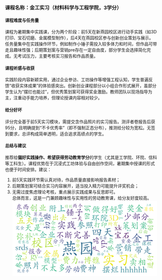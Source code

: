 ### 课程名称：金工实习（材料科学与工程学院，3学分）

#### 课程难度与任务量  
课程为暑期集中实践课，分为两个阶段：前5天在新燕园校区进行动手实践（如3D打印、宝石切磨、金属模型制作），后4天在燕园校区参与创新创业策划与展示。任务量集中在实践操作环节，例如制作小锤子需投入较多体力和时间，但作品可带走且趣味性强；后期策划案与营销pre存在一定自由度，部分学生会选择简化完成。无考试压力，主要考核实习报告和作品质量。

#### 课程听感与收获  
实践阶段内容新颖实用，通过企业参访、工坊操作等增强工程认知，学生普遍反馈“收获实体成果”的体验感突出。创新创业课程部分以小组合作形式展开，虽部分学生认为“摆烂也能过”，但优秀策划案可获得奖金激励。教师团队以现场指导为主，注重动手能力培养，但理论授课内容相对较少。

#### 给分好坏  
评分完全基于前5天实习模块，需提交含作品照片的实习报告。测评者卷报告后获95分，且明确提到“不卡优秀率”（即不强制正态分布），推测给分较为宽松。无签到要求，总评构成简单透明，适合追求高绩点的学生。

#### 总结与建议  
推荐给**偏好实践操作、希望获得劳动教育学分**的学生（尤其是工学院、环院、信科等工科生）。课程优势在于沉浸式工坊体验与自由创作空间，暑期集中授课的形式也便于时间安排。建议：  
1. 前5天实践环节需认真对待，作品质量直接影响报告素材；  
2. 后期策划案可结合实习内容展开，适当投入精力可能提升评奖机会；  
3. 无需过度焦虑理论考核，重点展示实践成果与反思即可。  
总体而言，这是一门兼顾趣味性与实用性的劳动教育课，给分友好度较高。
![wordcloud](wordcloud.png)
